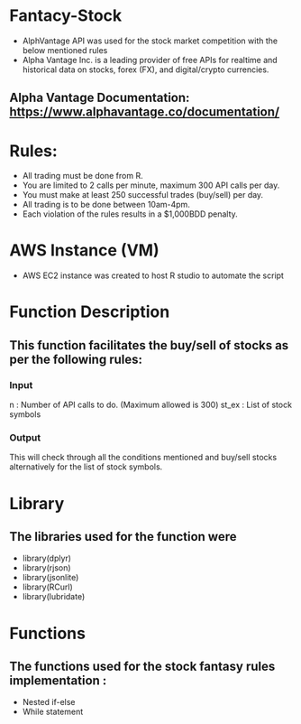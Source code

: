 # Fantacy-Stock
- AlphVantage API was used for the stock market competition with the below mentioned rules 
- Alpha Vantage Inc. is a leading provider of free APIs for realtime and historical data on stocks, forex (FX), and digital/crypto       currencies.

## Alpha Vantage Documentation: https://www.alphavantage.co/documentation/ 


# Rules:

- All trading must be done from R.
- You are limited to 2 calls per minute, maximum 300 API calls per day.
- You must make at least 250 successful trades (buy/sell) per day.
- All trading is to be done between 10am-4pm.
- Each violation of the rules results in a $1,000BDD penalty.

# AWS Instance (VM) 

- AWS EC2 instance was created to host R studio to automate the script
# Function Description 
##  This function facilitates the buy/sell of stocks as per the following rules:
### Input 
n : Number of API calls to do. (Maximum allowed is 300) 
st_ex : List of stock symbols 
### Output  
This will check through all the conditions mentioned and buy/sell stocks alternatively for the list of stock symbols.

# Library
## The libraries used for the function were 
- library(dplyr)
- library(rjson)
- library(jsonlite)
- library(RCurl)
- library(lubridate)

# Functions
## The functions used for the stock fantasy rules implementation :
- Nested if-else
- While statement 

